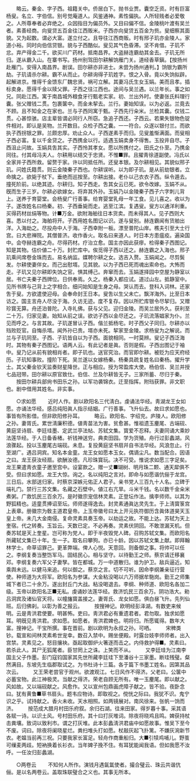 <!-- { "loadSidebar": true } -->
　　略云。秦金、字子西。祖籍关中。侨居白下。抛书业贾。囊空乏资。时有巨富杨叟。名立、字伯信。别号觉庵道人。风鉴通神。素性偏执。人所轻贱者必爱敬之。人所尊奉者必弃绝之。众因指目为偏员外。又目曰偏不信。金陵桃叶渡有吴兰者。素善经商。向叟贷五百金往江西贩米。子西亦向叟贷五百金为赀。叟细察其面貌。又为起数。谓必大富。遂立付之。且导往江西商贩。时有邢子玑亦金陵人。家道小裕。同时向伯信贷银。貌与子西酷似。叟见其气色昏滞。坚不肯借。子玑不忿。弃产得金二千。欲买川广药材。抵南昌界。大盗赫连霸劫其金去。子玑无所归。遂从霸入山。在寨书写。扬州别驾田尔耕解饷雁门关。道经香草鎭。【按扬州赴雁门。安得入南昌界。剧误。田尔耕亦非进士。未尝为扬州通判。】饷银为霸所劫。子玑请杀尔耕。霸不从而止。尔耕询得子玑姓字。恨之入骨。竟以失饷拟辟。起解进京。惟得千金馈东厂魏忠贤。祸可立解。其妻冯氏生女玉娟。美而且孝。插标卖身。愿得千金以赎父罪。子西之往江西也。途间与吴兰遇。以兰年长。事之如兄。同赴江西。寓于南昌城外粮食牙行甄老实家。初、兰出外时。使妻张氏料理行囊。张父赠钱二贯。包裹箧中。而金未挈去。兰行。妻始知误。以为必返。兰竟去不顾。且不知金之在家也。兰与子西同寓于甄。子西先行籴米。兰检其囊。仅钱二贯。心甚惊骇。店主辈皆谓必同行人所窃。急追子西还。子西云。若果失银物色锭件相对。即认是吴物。兰开数目。众检子西之囊。一一符合。众遂以银付兰。而欲执子西拐银之罪。兰颇忠厚。劝止众人。子西遂素手而归。见叟羞惭满面。而叟相子西必富。复以千金贷之。子西携金以行。适遇玉娟卖身不得售。玉投井自尽。子西沮止问故。玉娟具吿其实。子西怜其孝女。愿以所携付之。田氏之仆至。乃携金同往。付其母冯夫人。尔耕用以结交于忠贤。不惟■罪。且擢靑徐道副使。冯氏以全家并子西所救。留赘于家。许以同抵任所。还叟本银。及尔耕相见。其貌似邢子玑。问姓氏籍贯。则云金陵秦子西也。尔耕误听。以为即子玑。是从前劫银者。立命擒之。欲毙于杖下。垂绝而巡按至。尔耕出接。老仆以己衣衣子西。纵令遁去。撞死阶前。以绝其迹。尔耕归。知子西走。吿其女云已死。欲令改嫁。玉娟不从。旣而生子三岁。尔耕必欲嫁女。将弃其外孙。玉娟乃以金陵秦子西子六字刺儿背上。送养于育婴堂。会杨叟广行善事。给育婴堂乳母一年工食。见儿喜之。收以为子。遂改姓名曰杨秦。初、子西垂毙而走。逃至江滨。复遇叟。叟方以通洋利重。买得药材丝绢等物。计■万金。欲附海舶往日本货卖。而未得其人。见子西则大喜。悉以付之。海舶将开。子西用姓名图记以识。遂与叟别。赫连霸闻有货舶出洋。入海劫之。尽投舟中人于海。子西幸附一板。漂至普陀山岸。樵夫引至大士行宫。曰大悲禅院。其僧普济。收作香火。取名曰来道人。时日本方患瘟疫。遍染国中。会夺赫连霸之舟。尽得药材。疗治立愈。国主亦因此获瘳。检得秦子西图记。知是其物。估价値二十万。封贮库中。俟觅得子西以还之。赫连霸之入海也。邢子玑乘间席卷金珠而去。易名纳监。媒聘尔耕之女。选吉入赘。玉娟闻之。尽剪鬓发。尔耕使妻伴女。而己出慰壻。见其貌。以为子西已死而魂出索命也。大怖而走。子玑又见尔耕即失饷之官。惧其缚己。奔窜而去。玉娟遂择园中空屋为静室以居。书亡夫秦子西牌位。日供奉焉。久之。杨秦入都应试。道过山左。抵静室中。见所书牌与己背上之字相合。细问始知是生身之母。哭认而去。登科入词林。还家吿于叟。方欲遣使迎母。会奉命封王日本。叟吿以生父未亡。飘洋海外。比至日本访之。国主言舟人尽没于海。久访无迹。度不复存。因以所贮库银令尽挈归。又赠珍寳无算。舟还泊普陀。入寺礼佛。获与父见。迎归金陵。而吴兰居外久。获利至二十万。归家见妻。始知从前之误。欲访子西以金尽还之。子玑流落娼家为仆。兰见而呼之。与言其故。子玑遂冒认子西。偕兰抵杨宅。时子西父子同归。尔耕亦以珰败贬官。自悔杀壻。闻外孙已贵。壻亦未死。挈家至金陵。求杨叟为之解说。而兰与子玑同至。子西、子玑皆自以为子西。面貌相同。一时莫辨。叟记子西泛海时。其物有秦子西图记。语两人云。有此记者是眞。否则是假。子西出图记于袖中。叟乃记从前有貌相肖者。即子玑也。送官究治。而官即尔耕。被贬为应天府经历。子玑知事败。撞阶下死。吴兰遂以女嫁杨秦。杨秦具疏复姓名曰秦杨。擢升学士。其父秦金钦天监奏财星降世。正与相应。授为常盈库大使。杨伯信、吴兰并授七品冠带。田尔耕以原官致仕。伯信、兰及尔耕皆无子。三家所蓄、尽归于秦。 
　　按田尔耕兵部尙书田乐之孙。以军功袭锦衣。迁至指挥。附珰获罪。非文职也。剧中借用其姓名。非实事。 


　　○求如愿 
　　近时人作。剧以欧阳名三代淸白。虔诵法华经。靑湖龙王女如愿。亦诵法华经。感吕纯阳眞人指示结姻。广行善事。飞升仙去。故曰求如愿也。事皆有所影借。但非欧阳修孙耳。 
　　略云。欧阳名、字绍兖。庐陵人。欧阳修之孙。妻胥氏。累世淸廉积德。値靑苗法为害。贫愈甚。惟祖遗玉麈尾、古端砚、黄庭坚诗扇、李廷珪墨、定武兰亭法帖、苏轼文集。寳爱不忍释。夫妻同诵大乘妙法莲华经。于人日备香楮。祈钱神送穷。典卖田园。学为货殖。舟行过彭蠡湖。风浪骤起。投以玉麈尾古端砚。未息。复投黄庭坚书扇幷自书法华经。风浪忽止。行至湖广。遇吕洞宾。知名本金童。龙王女如愿本玉女。偶谪尘凡。数当配合。因语之曰。龙王获汝经扇。欲酬汝德。凡珍珠寳玩。决不可受。惟说求如愿三字足矣。龙王果遣靑衣童子邀至宫中。设宴款之。赠一丈■瑚树、明月珠二颗、通天犀俱不受。但曰求如愿。龙王大惊。询之。名以纯阳之言对。即命与如愿谐伉俪于龙宫。三日后。水部送归家。时蔡京深嫉元佑正人君子。亲书党人三百九十人名。立碑于端礼门。禁行三苏文集。名藏之石壁中。値江右亢旱。斗米千钱。名以数千金籴米煮粥。广救饥民三百余万。是时徽宗宠信林灵素。正登坛作法。擒李师师。以其为野狐精也。适童贯捧诏至坛。师师遂得逸去。封灵素通眞达灵先生。于上淸寳箓宫上表章。册徽宗为敎主道君皇帝。上玉帝徽号曰太上开元执符御历含眞体道昊天玉皇上帝。未几大金南侵。复命灵素具奏玉帝。以劫运之故。不能上达。苏轼为天上奎宿。代之转奏。玉旨云。天数已定。不必再奏。灵素伏阴回。不敢泄漏天机。但奏苏轼是天上奎星。岂可称为党人。即于半夜毁党人碑。召购苏轼文集。而欧阳名所藏轼文集已十年。生一子。取名曰攀狗。亦已十龄。因以苏轼文集上献。即拜翰林学士。命草诏罪己。更革弊端。俾人心悦。天意回。则备御之事。将帅可以任之。李纲复奏当整饬军马。固结民心。相与坚守。以待勤王之师。蔡京请迁移襄邓。李纲复奏六军父子妻孥。皆在都城。万一中道散归。谁为护卫。敌兵逼近。知乘舆未远。以健马来追。何以御之。蔡京之言。切不可听。因命李纲兼亲征行营使。种师道为大将军。欧阳名为参谋。大金粘没喝以六万师据牟駞岗。勤王之师集城下者已二十余万。遂出封丘门大战。粘没喝退去。李纲、种师道、欧阳名各加二级。玉帝以欧阳名正■无私。虔诵妙法莲华经。救济饥民三百余万。阴功浩大。勑吕洞宾及诸仙官天将。以幢旛寳盖接之。妻胥氏、龙女如愿。俱白昼飞升。先列仙班。后归佛刹。以彰为善之报云。 
　　按搜神记。欧明经彭泽湖。有数吏来候明。云是靑洪君使要。明甚怖。吏曰。靑洪君必有重遗君者。君勿取。独求如愿耳。明旣见靑洪君。求如愿。如愿者。靑洪君婢也。明将归。所愿辄得。数年大富。搜神记。干宝所撰。事在晋前。剧以欧明为永叔之孙。可哂。 
　　宋稗类钞。载宣和间林灵素希世宠幸。数召入禁中。赐坐便殿。时露台妓李师师者。出入宫禁。灵素见之。怒目攘袂。亟起取御炉火箸逐而击之。内侍救护得■。灵素曰。若杀此人。其尸无狐尾者。臣甘罔上之诛。上笑而不从。 
　　又李廷珪为江南李国主父子作墨。彭门寇钧国家其先世所藏李廷珪下至潘谷十三家墨。断珪残璧。粲然满目。东坡先生临郡取试之。为书杜诗十三篇。各于篇下书墨工姓名。因第其品次云。 
　　又王荣老尝官于观州。欲渡观江。七日风作不得济。父老曰。公箧中必蓄宝物。此江神极灵。当献之得济。荣老自顾无所有。唯一玉麈尾。即以献之。风如故。又以端砚献之。风愈作。又以宣州包鼎画虎障子献之。皆不验。夜卧念曰。犹有黄鲁■草书扇头。题韦应物诗。即取视之。傥恍之际曰。我犹不识。鬼宁识之乎。试持献之。香火未收。天水相照。如两镜展对。南风徐来。张帆一饷而济。 
　　按范成大腊月村田乐府叙。余归石湖。往来田家。得岁暮十事。采其语各赋一诗。以识土风。号村田乐府。其十曰打灰堆词。除夜将晓鸡且鸣。婢获持杖击粪壤。致词以致利市。谓之打灰堆。此本彭蠡淸洪君庙中如愿故事。惟吴下至今不废。词曰。除夜将阑晓星烂。粪扫堆头打如愿。杖敲灰起飞扑篱。不嫌灰涴新节衣。老媪当前再三祝。只要我家长富足。轻舟作商重船归。大■引犊鸡哺儿。野茧可缫麦两歧。短衲换着长衫衣。当年婢子挽不住。有耳犹能闻我语。但如我愿不汝呼。一任汝归彭蠡湖。 


　　○两卷云 
　　不知何人所作。演钱月遇氤氲使者。撮合璧云、珠云共谐伉俪。是以名两卷云。盖取珠联璧合之义也。其事无所本。 
